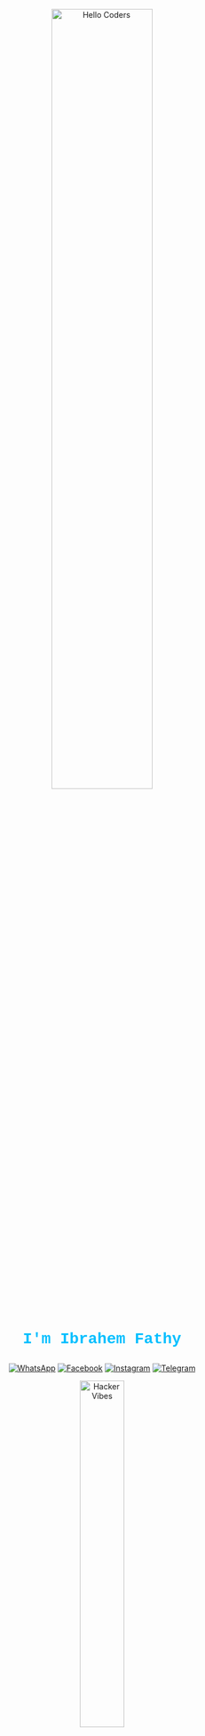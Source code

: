 <div align="center" width="50">

<!-- 👋 GIF الأول: Hello Coders -->
<img src="https://github.com/SP-XD/SP-XD/blob/main/images/hellocoders_rounded.gif?raw=true" 
     alt="Hello Coders" width="60%"/> <br>

<!-- ✨ النص الجديد تحت الـ GIF -->
<h3 style="font-size: 28px; color: #00BFFF; font-family: 'Courier New', monospace;">
I'm Ibrahem Fathy
</h3>

<!-- 🌐 روابط التواصل -->
[![WhatsApp](https://img.shields.io/badge/WhatsApp-25D366?style=flat&logo=whatsapp&logoColor=white)](https://wa.me/201124853430)
[![Facebook](https://img.shields.io/badge/Facebook-1877F2?style=flat&logo=facebook&logoColor=white)](https://www.facebook.com/share/1FyasGLBSD/)
[![Instagram](https://img.shields.io/badge/Instagram-E4405F?style=flat&logo=instagram&logoColor=white)](https://www.instagram.com/ibrahemfathytor)
[![Telegram](https://img.shields.io/badge/Telegram-2CA5E0?style=flat&logo=telegram&logoColor=white)](https://t.me/spxd007)

<!-- 👨‍💻 GIF الثاني -->
<img src="https://github.com/SP-XD/SP-XD/blob/main/images/dev-working_rounded.gif?raw=true" 
     alt="Hacker Vibes" width="40%"/><br> 

</div>

<hr></hr>

### 🛠️ Tools & Technologies

![Java](https://img.shields.io/badge/Java-ED8B00?style=flat&logo=java&logoColor=white)
![C++](https://img.shields.io/badge/C%2B%2B-00599C?style=flat&logo=c%2B%2B&logoColor=white)
![VSCode](https://img.shields.io/badge/Visual_Studio-0078D4?style=flat&logo=visual%20studio%20code&logoColor=white)

```dart
// tools_I_use organized

class About extends Me { 
  const myTools = {  
    "ProgrammingLanguages" : { "Java", "C++" },
    "Editors" : { "Visual Studio" }
  };
}

